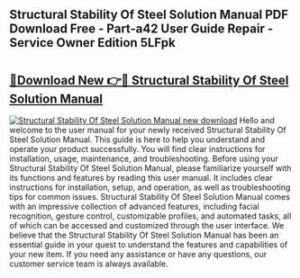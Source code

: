 ## Structural Stability Of Steel Solution Manual PDF Download Free - Part-a42 User Guide Repair - Service Owner Edition 5LFpk

# <h2><a href="http://bc56406.oget.top/?id=Structural+Stability+Of+Steel+Solution+Manual">🔗Download New 👉🔴 Structural Stability Of Steel Solution Manual</a></h2>

[![Structural Stability Of Steel Solution Manual new download](https://i.imgur.com/5g1atiW.png)](http://bc56406.oget.top/?id=Structural+Stability+Of+Steel+Solution+Manual)
Hello and welcome to the user manual for your newly received Structural Stability Of Steel Solution Manual. This guide is here to help you understand and operate your product successfully. You will find clear instructions for installation, usage, maintenance, and troubleshooting. Before using your Structural Stability Of Steel Solution Manual, please familiarize yourself with its functions and features by reading this user manual. It includes clear instructions for installation, setup, and operation, as well as troubleshooting tips for common issues. Structural Stability Of Steel Solution Manual comes with an impressive collection of advanced features, including facial recognition, gesture control, customizable profiles, and automated tasks, all of which can be accessed and customized through the user interface. We believe that the Structural Stability Of Steel Solution Manual has been an essential guide in your quest to understand the features and capabilities of your new item. If you need any assistance or have any questions, our customer service team is always available.
